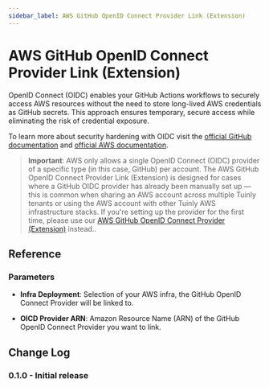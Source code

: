 ```yaml
---
sidebar_label: AWS GitHub OpenID Connect Provider Link (Extension)
---
```


# AWS GitHub OpenID Connect Provider Link (Extension)

OpenID Connect (OIDC) enables your GitHub Actions workflows to securely access AWS resources without the need to store long-lived AWS credentials as GitHub secrets. This approach ensures temporary, secure access while eliminating the risk of credential exposure.

To learn more about security hardening with OIDC visit the [official GitHub documentation](https://docs.github.com/en/actions/security-for-github-actions/security-hardening-your-deployments/about-security-hardening-with-openid-connect) and [official AWS documentation](https://docs.aws.amazon.com/IAM/latest/UserGuide/id_roles_providers_oidc.html).

> **Important**: AWS only allows a single OpenID Connect (OIDC) provider of a specific type (in this case, GitHub) per account. The AWS GitHub OpenID Connect Provider Link (Extension) is designed for cases where a GitHub OIDC provider has already been manually set up — this is common when sharing an AWS account across multiple Tuinly tenants or using the AWS account with other Tuinly AWS infrastructure stacks. If you're setting up the provider for the first time, please use our [AWS GitHub OpenID Connect Provider (Extension)](./aws-github-oidc-provider-ext) instead..

## Reference

### Parameters

- **Infra Deployment**: Selection of your AWS infra, the GitHub OpenID Connect Provider will be linked to.

- **OICD Provider ARN**: Amazon Resource Name (ARN) of the GitHub OpenID Connect Provider you want to link.

## Change Log

### 0.1.0 - Initial release
